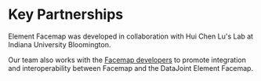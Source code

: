 # Key Partnerships

Element Facemap was developed in collaboration with Hui Chen Lu's Lab at Indiana
University Bloomington. 

Our team also works with the [Facemap developers](https://github.com/MouseLand/facemap) to promote integration and interoperability between Facemap and the DataJoint Element Facemap.